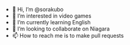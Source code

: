 - 👋 Hi, I’m @sorakubo
- 👀 I’m interested in video games
- 🌱 I’m currently learning English
- 💞️ I’m looking to collaborate on Niagara
- 📫 How to reach me is to make pull requests

<!---
sorakubo/sorakubo is a ✨ special ✨ repository because its `README.md` (this file) appears on your GitHub profile.
You can click the Preview link to take a look at your changes.
--->
